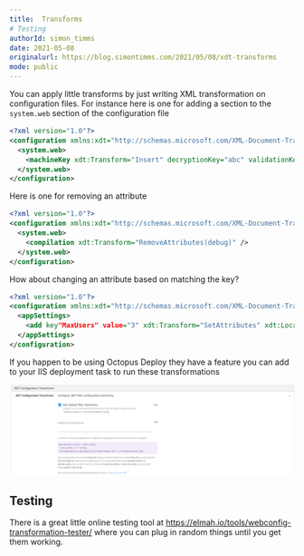 ```yaml
---
title:  Transforms
# Testing
authorId: simon_timms
date: 2021-05-08
originalurl: https://blog.simontimms.com/2021/05/08/xdt-transforms
mode: public
---
```




You can apply little transforms by just writing XML transformation on configuration files. For instance here is one for adding a section to the `system.web` section of the configuration file

```xml
<?xml version="1.0"?>
<configuration xmlns:xdt="http://schemas.microsoft.com/XML-Document-Transform">
  <system.web>
    <machineKey xdt:Transform="Insert" decryptionKey="abc" validationKey="def" />
  </system.web>
</configuration>
```

Here is one for removing an attribute

```xml
<?xml version="1.0"?>
<configuration xmlns:xdt="http://schemas.microsoft.com/XML-Document-Transform">
  <system.web>
    <compilation xdt:Transform="RemoveAttributes(debug)" />
  </system.web>
</configuration>
```

How about changing an attribute based on matching the key?

```xml
<?xml version="1.0"?>
<configuration xmlns:xdt="http://schemas.microsoft.com/XML-Document-Transform">
  <appSettings>
    <add key"MaxUsers" value="3" xdt:Transform="SetAttributes" xdt:Locator="Match(key)" />
  </appSettings>
</configuration>
```

If you happen to be using Octopus Deploy they have a feature you can add to your IIS deployment task to run these transformations

![](/images/2021-05-06-xdt-transforms.md/2021-05-06-13-34-59.png)

## Testing

There is a great little online testing tool at https://elmah.io/tools/webconfig-transformation-tester/ where you can plug in random things until you get them working.